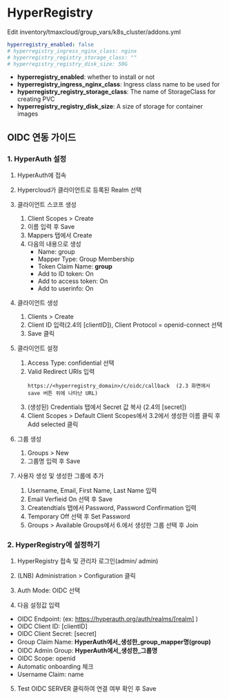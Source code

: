 # HyperRegistry

Edit inventory/tmaxcloud/group_vars/k8s_cluster/addons.yml

```yml
hyperregistry_enabled: false
# hyperregistry_ingress_nginx_class: nginx
# hyperregistry_registry_storage_class: ""
# hyperregistry_registry_disk_size: 50G
```

* **hyperregistry_enabled**: whether to install or not
* **hyperregistry_ingress_nginx_class**: Ingress class name to be used for 
* **hyperregistry_registry_storage_class**: The name of StorageClass for creating PVC
* **hyperregistry_registry_disk_size**: A size of storage for container images

## OIDC 연동 가이드

### 1. HyperAuth 설정

1. HyperAuth에 접속

2. Hypercloud가 클라이언트로 등록된 Realm 선택

3. 클라이언트 스코프 생성

    1. Client Scopes > Create
    2. 이름 입력 후 Save
    3. Mappers 탭에서 Create
    4. 다음의 내용으로 생성
        - Name: group
        - Mapper Type: Group Membership
        - Token Claim Name: **group**
        - Add to ID token: On
        - Add to access token: On
        - Add to userinfo: On

4. 클라이언트 생성

    1. Clients > Create
    2. Client ID 입력(2.4의 [clientID]), Client Protocol = openid-connect 선택
    3. Save 클릭

5. 클라이언트 설정

    1. Access Type: confidential 선택
    2. Valid Redirect URIs 입력
       ```text
       https://<hyperregistry_domain>/c/oidc/callback  (2.3 화면에서 save 버튼 위에 나타난 URL)
       ```
    3. (생성된) Credentials 탭에서 Secret 값 복사 (2.4의 [secret])
    4. Client Scopes > Default Client Scopes에서 3.2에서 생성한 이름 클릭 후 Add selected 클릭

6. 그룹 생성

    1. Groups > New
    2. 그룹명 입력 후 Save

7. 사용자 생성 및 생성한 그룹에 추가

    1. Username, Email, First Name, Last Name 입력
    2. Email Verfieid On 선택 후 Save
    3. Createndtials 탭에서 Password, Password Confirmation 입력
    4. Temporary Off 선택 후 Set Password
    5. Groups > Available Groups에서 6.에서 생성한 그룹 선택 후 Join


### 2. HyperRegistry에 설정하기

1. HyperRegistry 접속 및 관리자 로그인(admin/ admin)

2. (LNB) Administration > Configuration 클릭

3. Auth Mode: OIDC 선택

4. 다음 설정값 입력

- OIDC Endpoint: (ex: https://hyperauth.org/auth/realms/[realm] )
- OIDC Client ID: [clientID]
- OIDC Client Secret: [secret]
- Group Claim Name: **HyperAuth에서_생성한_group_mapper명(group)**
- OIDC Admin Group: **HyperAuth에서_생성한_그룹명**
- OIDC Scope: openid
- Automatic onboarding 체크
- Username Claim: name

5. Test OIDC SERVER 클릭하여 연결 여부 확인 후 Save
